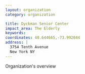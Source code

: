 ```yaml
---
layout: organization
category: organization

title: Dyckman Senior Center
impact_area: The Elderly
keywords: 
coordinates: 40.644665,-73.992844
address: |
  3754 Tenth Avenue
  New York NY 
---
```

Organization's overview
